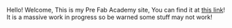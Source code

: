 Hello! Welcome, This is my Pre Fab Academy site, You can find it at  [this link](www.fab-lab-bjartur.tech)! It is a massive work in progress so be warned some stuff may not work!
